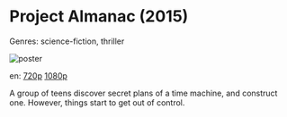 # Project Almanac (2015)

Genres: science-fiction, thriller

![poster](http://image.tmdb.org/t/p/w500/g3Krq7P7pkgjWpzUDA6lrniiSJ7.jpg)

en:
  [720p](magnet:?xt=urn:btih:523EF7169F14C884FC2AD988451BBB6A4E0BD5F4&tr=udp://glotorrents.pw:6969/announce&tr=udp://tracker.opentrackr.org:1337/announce&tr=udp://torrent.gresille.org:80/announce&tr=udp://tracker.openbittorrent.com:80&tr=udp://tracker.coppersurfer.tk:6969&tr=udp://tracker.leechers-paradise.org:6969&tr=udp://p4p.arenabg.ch:1337&tr=udp://tracker.internetwarriors.net:1337)
  [1080p](magnet:?xt=urn:btih:F42B13271DB2BAB941EE0D49F2558399ED6D963B&tr=udp://glotorrents.pw:6969/announce&tr=udp://tracker.opentrackr.org:1337/announce&tr=udp://torrent.gresille.org:80/announce&tr=udp://tracker.openbittorrent.com:80&tr=udp://tracker.coppersurfer.tk:6969&tr=udp://tracker.leechers-paradise.org:6969&tr=udp://p4p.arenabg.ch:1337&tr=udp://tracker.internetwarriors.net:1337)
  


A group of teens discover secret plans of a time machine, and construct one. However, things start to get out of control.
